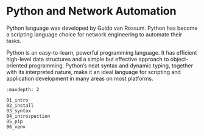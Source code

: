 # Python and Network Automation

Python language was developed by Guido van Rossum. Python has become a scripting language choice for network engineering to automate their tasks.

Python is an easy-to-learn, powerful programming language. It has efficient high-level data structures and a simple but effective approach to object-oriented programming. Python’s neat syntax and dynamic typing, together with its interpreted nature, make it an ideal language for scripting and application development in many areas on most platforms.

```{toctree}
:maxdepth: 2

01_intro
02_install
03_syntax
04_introspection
05_pip
06_venv
```
